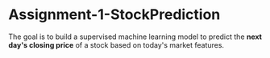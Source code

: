 # Assignment-1-StockPrediction
The goal is to build a supervised machine learning model to predict the **next day's closing price** of a stock based on today's market features.
